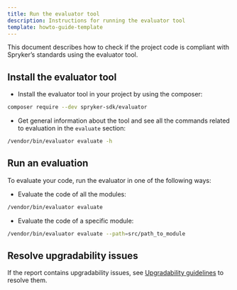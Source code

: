 ```yaml
---
title: Run the evaluator tool
description: Instructions for running the evaluator tool
template: howto-guide-template
---
```


This document describes how to check if the project code is compliant with Spryker’s standards using the evaluator tool.

## Install the evaluator tool

* Install the evaluator tool in your project by using the composer:
```bash
composer require --dev spryker-sdk/evaluator
```

* Get general information about the tool and see all the commands related to evaluation in the `evaluate` section:

```bash
/vendor/bin/evaluator evaluate -h
```

## Run an evaluation

To evaluate your code, run the evaluator in one of the following ways:

* Evaluate the code of all the modules:

```bash
/vendor/bin/evaluator evaluate
```

* Evaluate the code of a specific module:

```bash
/vendor/bin/evaluator evaluate --path=src/path_to_module
```

## Resolve upgradability issues

If the report contains upgradability issues, see [Upgradability guidelines](/docs/scos/dev/guidelines/keeping-a-project-upgradable/upgradability-guidelines/upgradability-guidelines.html) to resolve them.
